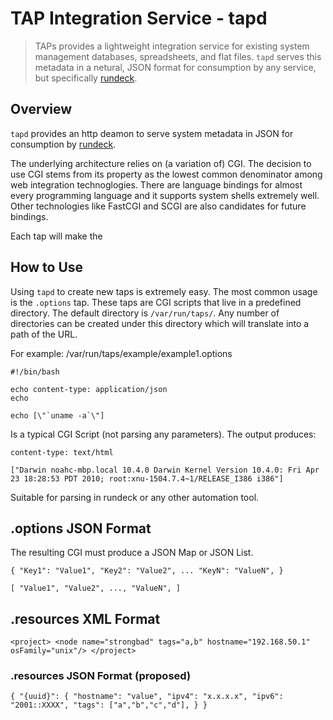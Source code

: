 TAP Integration Service - tapd
==============================
> TAPs provides a lightweight integration service for existing system management databases,  spreadsheets, and flat files.  `tapd` serves this metadata in a netural, JSON format for consumption by any service, but specifically [rundeck][1].

## Overview
`tapd` provides an http deamon to serve system metadata in JSON for consumption by [rundeck][1].  

The underlying architecture relies on (a variation of) CGI.  The decision to use CGI stems from its property as the lowest common denominator among web integration technoglogies.  There are language bindings for almost every programming language and it supports system shells extremely well.  Other technologies like FastCGI and SCGI are also candidates for future bindings.

Each tap will make the 

## How to Use
Using `tapd` to create new taps is extremely easy.  The most common usage is the `.options` tap.  These taps are CGI scripts that live in a predefined directory.  The default directory is `/var/run/taps/`.  Any number of directories can be created under this directory which will translate into a path of the URL.

For example: /var/run/taps/example/example1.options

    #!/bin/bash

    echo content-type: application/json
    echo

    echo [\"`uname -a`\"]

Is a typical CGI Script (not parsing any parameters).  The output produces:

    content-type: text/html

    ["Darwin noahc-mbp.local 10.4.0 Darwin Kernel Version 10.4.0: Fri Apr 23 18:28:53 PDT 2010; root:xnu-1504.7.4~1/RELEASE_I386 i386"]

Suitable for parsing in rundeck or any other automation tool.

[1]: http://rundeck.org "Rundeck.org"

## .options JSON Format
The resulting CGI must produce a JSON Map or JSON List.

`
{
    "Key1": "Value1",
    "Key2": "Value2",
    ...
    "KeyN": "ValueN",
}
`

`
[
    "Value1", "Value2", ..., "ValueN",
]
`

## .resources XML Format

`
<project>
    <node name="strongbad" tags="a,b" hostname="192.168.50.1" osFamily="unix"/>
</project>
`

### .resources JSON Format (proposed)
`
{
    "{uuid}": {
        "hostname": "value",
        "ipv4": "x.x.x.x",
        "ipv6": "2001::XXXX",
        "tags": ["a","b","c","d"],
    }
}
`